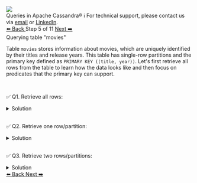 <!-- TOP -->
<div class="top">
  <img src="https://datastax-academy.github.io/katapod-shared-assets/images/ds-academy-logo.svg" />
  <div class="scenario-title-section">
    <span class="scenario-title">Queries in Apache Cassandra®</span>
    <span class="scenario-subtitle">ℹ️ For technical support, please contact us via <a href="mailto:aleksandr.volochnev@datastax.com">email</a> or <a href="https://dtsx.io/aleks">LinkedIn</a>.</span>
  </div>
</div>

<!-- NAVIGATION -->
<div id="navigation-top" class="navigation-top">
 <a href='command:katapod.loadPage?[{"step":"step4-cassandra"}]'
   class="btn btn-dark navigation-top-left">⬅️ Back
 </a>
<span class="step-count"> Step 5 of 11</span>
 <a href='command:katapod.loadPage?[{"step":"step6-cassandra"}]'
    class="btn btn-dark navigation-top-right">Next ➡️
  </a>
</div>

<!-- CONTENT -->

<div class="step-title">Querying table "movies"</div>

Table `movies` stores information about movies, which are uniquely identified by their titles and release years.
This table has single-row partitions and 
the primary key defined as `PRIMARY KEY ((title, year))`. 
Let's first retrieve all rows from the table to learn how the data looks like and then focus 
on predicates that the primary key can support.

<br/>

✅ Q1. Retrieve all rows:
<details>
  <summary>Solution</summary>

```
SELECT * FROM movies;
```

</details>

<br/>

✅ Q2. Retrieve one row/partition:
<details>
  <summary>Solution</summary>

```
SELECT * FROM movies
WHERE title = 'Alice in Wonderland'
  AND year = 2010;
```

</details>

<br/>

✅ Q3. Retrieve two rows/partitions:
<details>
  <summary>Solution</summary>

```
SELECT * FROM movies
WHERE title = 'Alice in Wonderland'
  AND year IN (2010, 1951);
```

</details>

<!-- NAVIGATION -->
<div id="navigation-bottom" class="navigation-bottom">
 <a href='command:katapod.loadPage?[{"step":"step4-cassandra"}]'
   class="btn btn-dark navigation-bottom-left">⬅️ Back
 </a>
 <a href='command:katapod.loadPage?[{"step":"step6-cassandra"}]'
    class="btn btn-dark navigation-bottom-right">Next ➡️
  </a>
</div>

